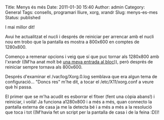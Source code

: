 Title: Menys és més
Date: 2011-01-30 15:40
Author: admin
Category: General
Tags: consells, programari lliure, xorg, xrandr
Slug: menys-es-mes
Status: published

I mai millor dit!

Avui he actualitzat el nucli i després de reiniciar per arrencar amb el nucli nou em trobo que la pantalla es mostra a 800x600 en comptes de 1280x800.

Començo a remenar opcions i veig que sí que puc tornar als 1280x800 amb l'xrandr ((M'ha anat molt bé [una meva entrada al bloc](http://gil.badall.net/2009/09/18/dues-pantalles/ "Entrada al bloc sobre com configurar la resolució de les pantalles des del terminal"))), però després de reiniciar sempre tornava als 800x600.

Després d'examinar el /var/log/Xorg.0.log semblava que era algun tema de configuració... "Doncs res" m'he dit, a tocar el /etc/X11/xorg.conf a veure què hi passa.

El primer que se m'ha acudit es esborrar el fitxer (fent una còpia abans!) i reiniciar, i voilà! Ja funciona a1280x800 i a més a més, quan connecto la pantalla externa de casa ja me la detecta bé i a més a més a la resolució que toca i tot ((M'havia fet un script per la pantalla de casa i de la feina :D))!
